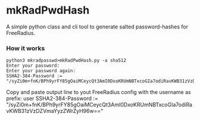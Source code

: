 # mkRadPwdHash
A simple python class and cli tool to generate salted password-hashes for FreeRadius.

### How it works

    python3 mkradpasswd>mkRadPwdHash.py -a sha512
    Enter your password:
    Enter your password again:
    SSHA2-384-Password := "/syZi0m+fnK/BPh9yrFY85gOaiMCeycQt3AmI0DxoKRUmNBTxcoGIa7odiRavKWB31zVzDZVmaYyzZWrZyH96w=="
    
Copy and paste output line to yout FreeRadius config with the username as prefix:
    user SSHA2-384-Password := "/syZi0m+fnK/BPh9yrFY85gOaiMCeycQt3AmI0DxoKRUmNBTxcoGIa7odiRavKWB31zVzDZVmaYyzZWrZyH96w=="
